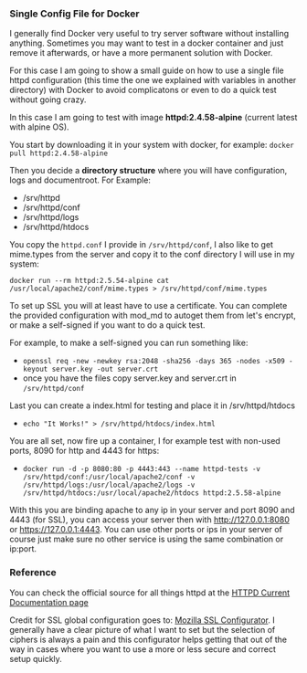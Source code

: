 ### Single Config File for Docker

I generally find Docker very useful to try server software without installing anything. Sometimes you may want to test in a docker container and just remove it afterwards, or have a more permanent solution with Docker.

For this case I am going to show a small guide on how to use a single file httpd configuration (this time the one we explained with variables in another directory) with Docker to avoid complicatons or even to do a quick test without going crazy.

In this case I am going to test with image **httpd:2.4.58-alpine** (current latest with alpine OS).

You start by downloading it in your system with docker, for example: `docker pull httpd:2.4.58-alpine`

Then you decide a **directory structure** where you will have configuration, logs and documentroot. For Example:

- /srv/httpd
- /srv/httpd/conf
- /srv/httpd/logs
- /srv/httpd/htdocs


You copy the `httpd.conf` I provide in `/srv/httpd/conf`, I also like to get mime.types from the server and copy it to the conf directory I will use in my system:

`docker run --rm httpd:2.5.54-alpine cat /usr/local/apache2/conf/mime.types > /srv/httpd/conf/mime.types`


To set up SSL you will at least have to use a certificate. You can complete the provided configuration with mod_md to autoget them from let's encrypt, or make a self-signed if you want to do a quick test.

For example, to make a self-signed you can run something like:

- `openssl req -new -newkey rsa:2048 -sha256 -days 365 -nodes -x509 -keyout server.key -out server.crt`
- once you have the files copy server.key and server.crt in `/srv/httpd/conf`


Last you can create a index.html for testing and place it in /srv/httpd/htdocs

- `echo "It Works!" > /srv/httpd/htdocs/index.html`


You are all set, now fire up a container, I for example test with non-used ports, 8090 for http and 4443 for https:

- `docker run -d -p 8080:80 -p 4443:443 --name httpd-tests -v /srv/httpd/conf:/usr/local/apache2/conf -v /srv/httpd/logs:/usr/local/apache2/logs -v /srv/httpd/htdocs:/usr/local/apache2/htdocs httpd:2.5.58-alpine`

  
With this you are binding apache to any ip in your server and port 8090 and 4443 (for SSL), you can access your server then with http://127.0.0.1:8080 or https://127.0.0.1:4443. You can use other ports or ips in your server of course just make sure no other service is using the same combination or ip:port.

### Reference

You can check the official source for all things httpd at the [HTTPD Current Documentation page](http://httpd.apache.org/docs/current)

Credit for SSL global configuration goes to: [Mozilla SSL Configurator](https://ssl-config.mozilla.org/#server=apache&version=2.4.46&config=intermediate&openssl=1.1.1k&guideline=5.6). I generally have a clear picture of what I want to set but the selection of ciphers is always a pain and this configurator helps getting that out of the way in cases where you want to use a more or less secure and correct setup quickly.
